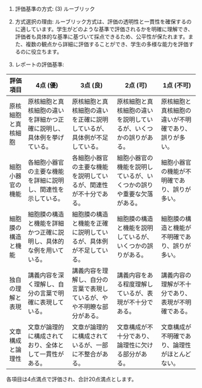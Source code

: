 1. 評価基準の方式: (3) ルーブリック

2. 方式選択の理由: ルーブリック方式は、評価の透明性と一貫性を確保するのに適しています。学生がどのような基準で評価されるかを明確に理解でき、評価者も具体的な基準に基づいて採点できるため、公平性が保たれます。また、複数の観点から詳細に評価することができ、学生の多様な能力を評価するのに役立ちます。

3. レポートの評価基準:

| 評価項目           | 4点 (優)                                                                 | 3点 (良)                                                               | 2点 (可)                                                               | 1点 (不可)                                                             |
|--------------------|---------------------------------------------------------------------------|------------------------------------------------------------------------|------------------------------------------------------------------------|------------------------------------------------------------------------|
| 原核細胞と真核細胞 | 原核細胞と真核細胞の違いを詳細かつ正確に説明し、具体例を挙げている。       | 原核細胞と真核細胞の違いを正確に説明しているが、具体例が不足している。 | 原核細胞と真核細胞の違いを説明しているが、いくつかの誤りがある。       | 原核細胞と真核細胞の違いが不明確であり、誤りが多い。                   |
| 細胞小器官の機能   | 各細胞小器官の主要な機能を詳細に説明し、関連性を示している。               | 各細胞小器官の主要な機能を説明しているが、関連性が不十分である。       | 細胞小器官の機能を説明しているが、いくつかの誤りや重要な欠落がある。   | 細胞小器官の機能が不明確であり、誤りが多い。                           |
| 細胞膜の構造と機能 | 細胞膜の構造と機能を詳細かつ正確に説明し、具体的な例を用いている。         | 細胞膜の構造と機能を正確に説明しているが、具体例が不足している。       | 細胞膜の構造と機能を説明しているが、いくつかの誤りがある。             | 細胞膜の構造と機能が不明確であり、誤りが多い。                         |
| 独自の理解と表現   | 講義内容を深く理解し、自分の言葉で明確に表現している。                     | 講義内容を理解し、自分の言葉で表現しているが、やや不明瞭な部分がある。 | 講義内容をある程度理解しているが、表現が不十分である。                 | 講義内容の理解が不十分であり、表現が不明確である。                     |
| 文章構成と論理性   | 文章が論理的に構成されており、全体として一貫性がある。                     | 文章が論理的に構成されているが、一部に不整合がある。                   | 文章構成が不十分であり、論理性に欠ける部分がある。                     | 文章構成が不明確であり、論理性がほとんどない。                         |

各項目は4点満点で評価され、合計20点満点とします。